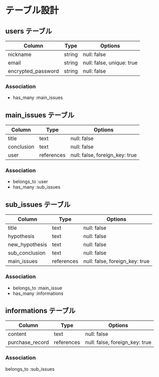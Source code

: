 # テーブル設計

## users テーブル

|Column             |Type      |Options                   |
|-------------------|----------|--------------------------|
|nickname           |string    |null: false               |
|email              |string    |null: false, unique: true |
|encrypted_password |string    |null: false               |

### Association
- has_many :main_issues

## main_issues テーブル

|Column            |Type       |Options                              |
|------------------|-----------|-------------------------------------|
|title             |text       |null: false                          |
|conclusion        |text       |null: false                          |
|user              |references |null: false, foreign_key: true       |

### Association
- belongs_to :user
- has_many :sub_issues

## sub_issues テーブル

|Column         |Type          |Options                              |
|---------------|--------------|-------------------------------------|
|title          |text          |null: false                          |
|hypothesis     |text          |null: false                          |
|new_hypothesis |text          |null: false                          |
|sub_conclusion |text          |null: false                          |
|main_issues    |references    |null: false, foreign_key: true       |


### Association
- belongs_to :main_issue
- has_many :informations

## informations テーブル

|Column           |Type         |Options                              |
|-----------------|-------------|-------------------------------------|
|content          |text         |null: false                          |
|purchase_record  |references   |null: false, foreign_key: true       |

### Association
belongs_to :sub_issues
